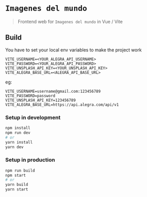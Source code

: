 # `Imagenes del mundo`
> Frontend web for `Imagenes del mundo` in Vue / Vite

## Build

You have to set your local env variables to make the project work

```
VITE_USERNAME=<YOUR_ALEGRA_API_USERNAME>
VITE_PASSWORD=<YOUR_ALEGRA_API_PASSWORD>
VITE_UNSPLASH_API_KEY=<YOUR_UNSPLASH_API_KEY>
VITE_ALEGRA_BASE_URL=<ALEGRA_API_BASE_URL>
```

eg:

```
VITE_USERNAME=username@gmail.com:123456789
VITE_PASSWORD=password
VITE_UNSPLASH_API_KEY=123456789
VITE_ALEGRA_BASE_URL=https://api.alegra.com/api/v1
```

### Setup in development
```bash
npm install
npm run dev
# or
yarn install
yarn dev
```

### Setup in production
```bash
npm run build
npm start
# or
yarn build
yarn start
```
